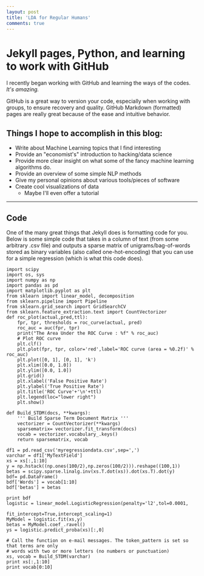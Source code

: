```yaml
---
layout: post
title: 'LDA for Regular Humans'
comments: true
---
```


# Jekyll pages, Python, and learning to work with GitHub

I recently began working with GitHub and learning the ways of the codes. *It's amazing.*

GitHub is a great way to version your code, especially when working with groups, to ensure 
recovery and quality. GitHub Markdown (formatted) pages are really great because of the ease and intuitive behavior.

## Things I hope to accomplish in this blog:

* Write about Machine Learning topics that I find interesting
* Provide an "economist's" introduction to hacking/data science
* Provide more clear insight on what some of the fancy machine learning algorithms do.
* Provide an overview of some simple NLP methods
* Give my personal opinions about various tools/pieces of software
* Create cool visualizations of data
	* Maybe I'll even offer a tutorial

---
## Code
One of the many great things that Jekyll does is formatting code for you. Below is some simple code
that takes in a column of text (from some arbitrary .csv file) and outputs a sparse matrix
of unigrams/bag-of-words stored as binary variables (also called one-hot-encoding)
that you can use for a simple regression (which is what this code does).

	import scipy
	import os, sys
	import numpy as np
	import pandas as pd
	import matplotlib.pyplot as plt
	from sklearn import linear_model, decomposition
	from sklearn.pipeline import Pipeline
	from sklearn.grid_search import GridSearchCV
    from sklearn.feature_extraction.text import CountVectorizer
	def roc_plot(actual,pred,ttl):
    	fpr, tpr, thresholds = roc_curve(actual, pred)
    	roc_auc = auc(fpr, tpr)
	    print("The Area Under the ROC Curve : %f" % roc_auc)
	    # Plot ROC curve
    	plt.clf()
	    plt.plot(fpr, tpr, color='red',label='ROC curve (area = %0.2f)' % roc_auc)
	    plt.plot([0, 1], [0, 1], 'k')
	    plt.xlim([0.0, 1.0])
	    plt.ylim([0.0, 1.0])
    	plt.grid()
    	plt.xlabel('False Positive Rate')
    	plt.ylabel('True Positive Rate')
	    plt.title('ROC Curve'+'\n'+ttl)
	    plt.legend(loc="lower right")
	    plt.show()

	def Build_STDM(docs, **kwargs):
    	''' Build Sparse Term Document Matrix '''
    	vectorizer = CountVectorizer(**kwargs)
    	sparsematrix= vectorizer.fit_transform(docs)
	    vocab = vectorizer.vocabulary_.keys()
	    return sparsematrix, vocab
	
	df1 = pd.read_csv('myregressiondata.csv',sep=',')
	varchar = df1['MyTextField']
	xs = xs[:,1:10]
	y = np.hstack((np.ones(100/2),np.zeros(100/2))).reshape((100,1))
	betas = scipy.sparse.linalg.inv(xs.T.dot(xs)).dot(xs.T).dot(y)
	bdf= pd.DataFrame()
	bdf['Words'] = vocab[1:10]
	bdf['betas'] = betas

	print bdf
	logistic = linear_model.LogisticRegression(penalty='l2',tol=0.0001,
                                           fit_intercept=True,intercept_scaling=1)
	MyModel = logistic.fit(xs,y)
	betas = MyModel.coef_.ravel()
	ys = logistic.predict_proba(xs)[:,0]

	# Call the function on e-mail messages. The token_pattern is set so that terms are only
	# words with two or more letters (no numbers or punctuation)
	xs, vocab = Build_STDM(varchar)
	print xs[:,1:10]
	print vocab[0:10]

